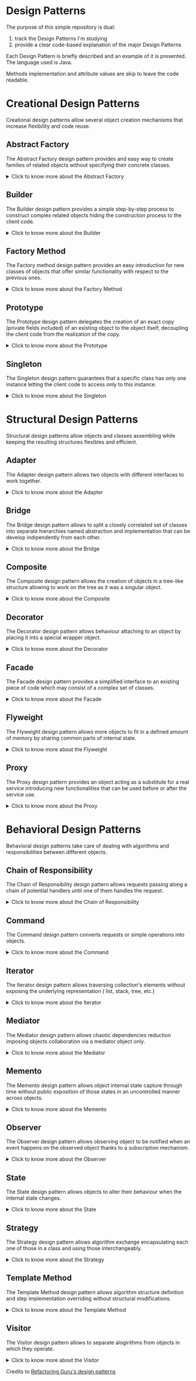 # Design Patterns

The purpose of this simple repository is dual:

1. track the Design Patterns I'm studying
2. provide a clear code-based explanation of the major Design Patterns

Each Design Pattern is briefly described and an example of it is presented. The language used is Java.

Methods implementation and attribute values are skip to leave the code readable.

# Creational Design Patterns

Creational design patterns allow several object creation mechanisms that increase flexibility and code reuse.

## Abstract Factory

The Abstract Factory design pattern provides and easy way to create families of related objects without specifying their
concrete classes.

<details>
  <summary>Click to know more about the Abstract Factory</summary>


Identify the first group of classes that behave in a similar way but differ for what they do represent:

```
class FirstClassFirstVersion{
    void doSomething(){}
}

class FirstClassSecondVersion{
    void doSomething(){}
}
```

Define then an interface with the common behaviours for the mentioned classes:

```
interface DoSomethingInterface{
    void doSomething();
}
```

and then let all the classes implement this interface:

```
class FirstClassFirstVersion implements DoSomethingInterface{
    @Override
    void doSomething(){
        System.out.println("New [First Version] doSomething method!");
    }
}

class FirstClassSecondVersion implements DoSomethingInterface{
    @Override
    void doSomething(){
        System.out.println("New [Second Version] doSomething method!");
    }
}
```

Identify the second group of classes that behave in a similar way but differ for what they do represent:

```
class SecondClassFirstVersion{
    void doSomethingElse(){}
}

class SecondClassSecondVersion{
    void doSomethingElse(){}
}
```

Define then an interface with the common behaviours for the mentioned classes:

```
interface DoSomethingElseInterface{
    void doSomethingElse();
}
```

and then let all the classes implement this interface:

```
class SecondClassFirstVersion implements DoSomethingElseInterface{
    @Override
    void doSomethingElse(){
        System.out.println("New [First Version] doSomethingElse method!");
    }
}

class SecondClassSecondVersion implements DoSomethingElseInterface{
    @Override
    void doSomethingElse(){
        System.out.println("New [Second Version] doSomethingElse method!");
    }
}
```

Now that all the classes that behave in the same way are grouped around common interfaces we can define a new interface
for the coming factory classes.

Namely the `AbstractFactory`:

```
interface FactoryInterface{
    DoSomethingInterface createDoSomething();
    DoSomethingElseInterface createDoSomethingElse();
}
```

We can now create several `Factories` that will take care of creating objects implementing `DoSomethingInterface`
or `DoSomethingElseInterface`:

```
class FirstVersionFactory{
    @Override
    public DoSomethingInterface createDoSomething() {
        return new FirstClassFirstVersion();
    }
    
    @Override
    public DoSomethingElseInterface createDoSomethingElse() {
        return new SecondClassFirstVersion();
    }
}

class SecondVersionFactory{
    @Override
    public DoSomethingInterface createDoSomething() {
        return new FirstClassSecondVersion();
    }
    
    @Override
    public DoSomethingElseInterface createDoSomethingElse() {
        return new SecondClassSecondVersion();
    }
}
```

Since the two factories `FirstVersionFactory` and `SecondVersionFactory` implement the same interaface, they provide an
interchangeable and loose coupled way of creating objects implementing `DoSomethingInterface`
or `DoSomethingElseInterface`.
</details>

## Builder

The Builder design pattern provides a simple step-by-step process to construct complex related objects hiding the
construction process to the client code.

<details>
  <summary>Click to know more about the Builder</summary>


Identify the classes which require numerous step-by-step initialization of fields and nested objects and the relative
long constructor:

```
class FirstClass {
    private int firstField;
    private int secondField;
    private int thirdField;
    ...
}

class SecondClass {
    private int firstField;
    private int secondField;
    private int thirdField;
    ...
}
```

Create a new `Builder` interface that declares all the methods that all the single builder classes will need to provide
their own implementation of:

```
interface Builder {
    void reset();
    void firstField(FirstField firstField);
    void secondField(SecondField secondField);
    void thirdField(ThirdField thirdField);
    ...
}
```

As you may notice the `Builder` interface provides methods useful during both construction of `FirstClass`
and `SecondClass` objects.

Create the new builder classes that implement the building steps for the single chosen (product - `FirstClass`
and `SecondClass`) class:

```
class FirstBuilder implements Builder {
    private FirstClass firstClass;
    
    private FirstField firstField;
    private SecondField secondField;
    private ThirdField thirdField;
    ...
    
    @Override
    void reset() {
        this.firstField = null;
        this.secondField = null;
        this.thirdField = null;
    }
    
    @Override
    void firstField(FirstField firstField) {
        this.firstField = firstField;        
    }
    
    @Override
    void secondField(SecondField secondField) {
        this.secondField = secondField;
    }
    
    @Override
    void thirdField(ThirdField thirdField) {
        this.thirdField = thirdField;
    }
    
    ...
    
    FirstClass build() {
        return new FirstClass(firstField,secondField,thirdField,...);
    }
}

class SecondBuilder implements Builder {
    private SecondClass secondClass;
    
    private FirstField firstField;
    private SecondField secondField;
    private ThirdField thirdField;
    ...
    
    @Override
    void reset() {
        this.firstField = null;
        this.secondField = null;
        this.thirdField = null;
    }
    
    @Override
    void firstField(FirstField firstField) {
        this.firstField = firstField;        
    }
    
    @Override
    void secondField(SecondField secondField) {
        this.secondField = secondField;
    }
    
    @Override
    void thirdField(ThirdField thirdField) {
        this.thirdField = thirdField;
    }
    
    ...
    
    SecondClass build() {
        return new SecondClass(firstField,secondField,thirdField,...);
    }
}
```

Create then a new `Director` class that, given a `Builder`-implementing class, delegates the construction according the
chosen recipe:

```
class Director {    
    public void buildFirstRecipe(Builder builder) {
        builder.firstField(new FirstField());
        builder.secondField(new SecondField());
        builder.thirdField(new ThirdField());
    }
    
    
    public void buildSecondRecipe(Builder builder) {
        builder.secondField(new SecondField());
        builder.firstField(new FirstField());
        builder.thirdField(new ThirdField());
    }
}
```

Now we can finally decouple the client code from the recipe used to create an object of class `FirstClass`
and `SecondClass`:

```
class Demo {
    public static void main(String[] args) {
        Director director = new Director();
        FirstBuilder firstBuilder = new FirstBuilder();
        director.buildFirstRecipe(firstBuilder);
        FirstClass firstClass = firstBuilder.build();
    }
}
```

If you want now to use another recipe you can just change one line of code of what you just read, completely decoupling
the recipe needed to build something from the actual builder:

```
class Demo {
    public static void main(String[] args) {
        Director director = new Director();
        FirstBuilder firstBuilder = new FirstBuilder();
        director.buildSecondRecipe(firstBuilder);
        FirstClass firstClass = firstBuilder.build();
    }
}
```

If you want instead to build another type of object but maintaing the same `firstRecipe` you can change only the used
builder:

```
class Demo {
    public static void main(String[] args) {
        Director director = new Director();
        SecondBuilder secondBuilder = new SecondBuilder();
        director.buildFirstRecipe(secondBuilder);
        SecondClass secondClass = secondBuilder.build();
    }
}
```

In this way the steps are completely decoupled from the managing of them during the construction phase, therefore a
change in the steps' body or recipe's body is hidden with respect to the client code.

</details>

## Factory Method

The Factory method design pattern provides an easy introduction for new classes of objects that offer similar
functionality with respect to the previous ones.

<details>
  <summary>Click to know more about the Factory Method</summary>

Imagine you use a specific class with specific methods all over your codebase:

```
class FirstProductClass {
    void doSomething(){};
}

class SecondProductClass {
    void doSomething(){};
}
```

Substitution of the `FirstProductClass` with the `SecondProductClass` could require extensive code refactor.

To avoid this problem one could define a `Product` interface that classes like the latter have to implement:

```
interface Product 
    void doSomething();  
}

class FirstProductClass implements Product {
    @Override
    void doSomething() {
        System.out.println("New [First Product Class] doSomething method!");
    };
}
  
class SecondProductClass implements Product {
    @Override
    void doSomething() {
        System.out.println("New [Second Product Class] doSomething method!");
    };
}
```

Now create an abstract `Factory` class that will be extended by the specific `ConcreteFactory` required for each
product:

```
abstract class Factory {
    void someOtherMethodWithCommonImplementation(){
        //do something
    }
    abstract Product createProduct();
}
```

Create then the concrete factories extending the `Factory` class.

Because of the `abstract` method seen, the `ConcreteFactory` classes will need to specify their own implementation of
the method `abstract Product createProduct();`:

```
class FirstConcreteFactory extends Factory {
    @Override
    Product createProduct() {
        return new FirstProductClass();
    }
}
  
class SecondConcreteFactory extends Factory {
    @Override
    Product createProduct() {
        return new SecondProductClass();
    }
}
```

Client code should then use only the interface `Product` to refer any of the products and the class `Factory` to refer
to any factor.

In this way the change between factories and therefore products created is seamless and the codebase is always ready for
the introduction of a new `Factory` or `Product`:

```
class Demo {
    private Factory factory;
    private Product product;
    public static void main(String[] args) {
        this.factory = new FirstConcreteFactory();
        this.product = this.factory.createProduct();
    }
}
```

If I want to use `SecondConcreteFactory` and therefore create a new object of class `SecondProductClass` I will need to
change just one line of the latter code:

```
class Demo {
    private Factory factory;
    private Product product;
    public static void main(String[] args) {
        this.factory = new SecondConcreteFactory();
        this.product = this.factory.createProduct();
    }
}
```

</details>

## Prototype

The Prototype design pattern delegates the creation of an exact copy (private fields included) of an existing object to
the object itself, decoupling the client code from the realization of the copy.

<details>
  <summary>Click to know more about the Prototype</summary>

An object supporting the creation of its exact copy (namely `cloning`) is called `prototype`.

Let's define an abstract class that represents the common interface we want to give all the cloneable objects:

```
abstract class Cloneable {
    public int firstField;
    ...
    public Cloneable () {}
    public Cloneable (Cloneable target) {
        if (target != null) {
            this.firstField = target.firstField;
            ...
        }
    }
    public abstract Cloneable clone();   
}
```

Let's define then some cloneable object classes:

```
class FirstCloneableClass extends Cloneable {
    public FirstCloneableClass (FirstCloneableClass target) {
        if (target != null) {
            ...
        }
    }
    @Override
    public FirstCloneableClass clone() {
        return new FirstCloneableClass(this);
    }
}

class SecondCloneableClass extends Cloneable {
    public SecondCloneableClass (SecondCloneableClass target) {
        if (target != null) {
            ...
        }
    }
    @Override
    public SecondCloneableClass clone() {
        return new SecondCloneableClass(this);
    }
}
```

In this way we can use the `Cloneable` abstract class to declare variables. Each one will be able to properly clone
itself:

```
class Demo {
    public static void main(String[] args) {
        Cloneable firstCloneable = new FirstCloneableClass();
        // set here values of firstCloneable fields
        Cloneable secondCloneable = new SecondCloneableClass();
        // set here values of secondCloneable fields
        Cloneable anotherCloneable = firstCloneable.clone(); 
        // anotherCloneable is now a clone of class FirstCloneableClass
        anotherCloneable = secondCloneable.clone(); 
        // anotherCloneable is now a clone of class SecondCloneableClass 
    }
}
```

</details>

## Singleton

The Singleton design pattern guarantees that a specific class has only one instance letting the client code to access
only to this instance.


<details>
  <summary>Click to know more about the Singleton</summary>

The Singleton design pattern is defined by two main characteristics.

1. have on the class that should have only one instance a private constructor
2. the class should implement some static method that evaluates if to call the private constructor

```
class Singleton {
    private static Singleton instance;
    private int value;
    private Singleton(int value) {
        this.value = value;
    }
    public static Singleton getInstance(int value) {
        if(instance==null) {
            instance = new Singleton(value);
        }
        return instance;
    }
}
```

</details>

# Structural Design Patterns

Structural design patterns allow objects and classes assembling while keeping the resulting structures flexibles and
efficient.

## Adapter

The Adapter design pattern allows two objects with different interfaces to work together.

<details>
  <summary>Click to know more about the Adapter</summary>

The Adapter converts the interface of an object in a way another object can work with that.

Let's suppose we have a class that represents an unmodifiable system which requires to execute some `doSomething` method
of the passed object to expose some functionality:

```
class Closed { // some class closed to modification
    void exposeFunctionality(ExpectedClass expected) {
        expected.doSomething();
    }
}
```

The `Expected` will therefore be:

```
class Expected {
    public void doSomething() {
    }
}
```

Let's imagine now we have another class named `Difficult` we want to let the `Closed` class use that:

1. doesn't expose a `doSomething` method
2. is closed to modification

```
class Difficult {
    public void firstMethod() {
    }
    public void secondMethod() {
    }
    public void thirdMethod() {
    }
    ...
}
```

The `Adapter` will therefore be:

```
class Adapter extends Expected {
    private Difficult difficult;
    public Adapter(Difficult difficult) {
        this.difficult = difficult;
    }
    @Override
    public void doSomething() {
        // let's suppose that the doSomething method can be logically equivalent
        // to a combination of some methods of the Difficult class
        difficult.firstMethod();
        difficult.secondMethod();
        difficult.thirdMethod();
        ...
    }
}
```

The client code can therefore be using the `Difficult` class with the `Closed` class:

```
class Demo {
    public static void main(String[] args) {
        Closed closed = new Closed();
        Expected expected = new Expected();
        Difficult difficult = new Difficult();
        Adapter adapter = new Adapter(difficult);
        closed.exposeFunctionality(expected); // as it is meant to be
        closed.exposeFunctionality(adapter); // using the adapter indirectly using difficult
    }
}
```

</details>

## Bridge

The Bridge design pattern allows to split a closely correlated set of classes into separate hierarchies named
abstraction and implementation that can be develop indipendently from each other.

<details>
  <summary>Click to know more about the Bridge</summary>

Imagine you have a set of classes that should perform some actions based on given inputs:

```
class DoesSomethingByString {
    public void doSomething(String input) {
        reallyDoIt(input);
    }
    
    private void reallyDoIt(String input){}
}
```

Imagine now you want another class that should do the exact same thing based on some other input type:

```
class DoesSomethingByInteger {
    public void doSomething(Integer input) {
        reallyDoIt(input.toString());
    }
    
    private void reallyDoIt(String input){}
}
```

As you can see, each time we want to add use use the same feature `reallyDoIt(String input)` we need to create a new
class.

This happens because we do not separate the `abstraction` (the interface with the external world of the chosen class, in
our cases the methods: `doSomething(String input)` and `doSomething(Integer input)doSomething(Integer input)`) from
the `implementation` (the actually exposed chosen class functionality, the method  `reallyDoIt(String input)`).

To separate abstraction from implementation one has to declare two separate interfaces:

```
interface Implementation {
    void firstFeature();
    void secondFeature(); 
    ...
}

interface Abstraction {
    void firstInputMethod();
    void secondInputMethod(); 
    ...
}
```

In this way we can have several classes that implement the business logic of the `Implementation`:

```
class FirstImplementation implements Implementation {
    @Override
    void firstFeature() {
        System.out.println("firstFeature implementation of FirstImplementation class")
    }
    
    @Override
    void secondFeature() {
        System.out.println("secondFeature implementation of FirstImplementation class")
    }; 
}

class SecondImplementation implements Implementation {
    @Override
    void firstFeature() {
        System.out.println("firstFeature implementation of SecondImplementation class")
    }
    
    @Override
    void secondFeature() {
        System.out.println("secondFeature implementation of SecondImplementation class")
    }; 
}
```

In the same way we can have several classes that implement the interface logic of the `Abstraction`:

```
class FirstAbstraction implements Abstraction {
    private Implementation implementation;
    
    FirstAbstraction(Implementation implementation) {
        this.implementation = implementation;
    }
    
    @Override
    void firstInputMethod() {
        System.out.println("firstInputMethod implementation of FirstAbstraction class")
    }
    
    @Override
    void secondInputMethod() {
        System.out.println("secondInputMethod implementation of FirstAbstraction class")
    }; 
}

class SecondAbstraction implements Abstraction {
    private Implementation implementation;
    
    SecondAbstraction(Implementation implementation) {
        this.implementation = implementation;
    }
    
    @Override
    void firstInputMethod() {
        System.out.println("firstInputMethod implementation of SecondAbstraction class")
    }
    
    @Override
    void secondInputMethod() {
        System.out.println("secondInputMethod implementation of SecondAbstraction class")
    }; 
}
```

As one may notice the abstraction layer needs the specific implementation to be provided, allowing to decouple the two
layers one from the other. The consequence is that each abstraction class is instanciable with every implementation
class and introduction of new abstraction-implementation couples remains clean and implies little pre-existing code
modifications:

```
class Demo {
    public static void main(String[] args) {
        FirstImplementation firstImplementation = new FirstImplementation();
        SecondImplementation secondImplementation = new SecondImplementation();
        FirstAbstraction firstAbstraction = new FirstAbstraction(firstImplementation); //remains easy to instatiate corresponding abstraction-implementation couples
        SecondAbstraction secondAbstraction = new SecondAbstraction(secondImplementation);
        FirstAbstraction firstAbstraction = new FirstAbstraction(secondImplementation); //it's easy to instatiate new abstraction-implementation couples
        SecondAbstraction secondAbstraction = new SecondAbstraction(firstImplementation);
    }
}
```

Without the use of the Bridge design pattern we should have a class for each new couple of abstraction-implementation,
therefore the instation of `new FirstAbstraction(secondImplementation)` and `new SecondAbstraction(firstImplementation)`
would require the definition of two new classes.

</details>

## Composite

The Composite design pattern allows the creation of objects in a tree-like structure allowing to work on the tree as it
was a singular object.

<details>
  <summary>Click to know more about the Composite</summary>

Imagine that the business logic requires a tree structure of classes where we can have simple nodes and composite nodes.

Simple nodes can't have subelements while composite nodes can, and those can be simple or composite nodes.

Let's define an interface for the generic node classes:

```
interface Node {
    void firstMethod();
    void secondMethod();
}
```

Let's define some simple node classes:

```
class FirstNode implements Node {
    @Override
    void firstMethod() {
        System.out.println("firstMethod implementation of FirstLeaf class")
    }
    
    @Override
    void secondMethod() {
        System.out.println("secondMethod implementation of FirstLeaf class")
    };
}

class SecondNode implements Node {
    @Override
    void firstMethod() {
        System.out.println("firstMethod implementation of SecondLeaf class")
    }
    
    @Override
    void secondMethod() {
        System.out.println("secondMethod implementation of SecondLeaf class")
    }; 
}
```

We declare now a new class for the composite node:

```
class Composite implements Node {
    protected List<Node> children = new ArrayList<>();
    
    void add(Node node) {
        children.add(node);
    }

    void add(Node... nodes) {
        children.addAll(Arrays.asList(nodes));
    }

    void remove(Node node) {
        children.remove(node);
    }

    void remove(Node... nodes) {
        children.removeAll(Arrays.asList(components));
    }

    void clear() {
        children.clear();
    }
    
    @Override
    void firstMethod() {
        for(Node node: children) {
            node.firstMethod();
        }
    }    
    
    @Override
    void secondMethod() {
        for(Node node: children) {
            node.secondMethod();
        }
    }
}
```

As one may notice the Composite class allows insertion and remotion of child subelements.

Also, as `Composite` class implements `Node` class, we can add other composite nodes to the list of children of another
composite node, creating in this way a hierarchy tree.

Third and most important feature: with the override of both `firstMethod` and `secondMethod` from the `Composite` class
we can easily propagate the execution of both methods from the root node (which must be a composite node) to all the
composite and simple nodes down the tree. In this way we can deal with the whole hierarchy of objects as one single
object iself.

</details>

## Decorator

The Decorator design pattern allows behaviour attaching to an object by placing it into a special wrapper object.

<details>
  <summary>Click to know more about the Decorator</summary>

Let's define an interface that declares the methods we want all the useful classes to implement:

```
interface DoSomething {
    void firstMethod();
    void secondMethod();
}
```

Therefore a simple class implementing such an interface should be:

```
class BaseClass implements DoSomething {
    @Override
    void firstMethod() {
        System.out.println("firstMethod implementation of BaseClass class");
    }
    
    @Override
    void secondMethod() {
        System.out.println("secondMethod implementation of BaseClass class");    
    }
}
```

Instead a BaseDecorator class will possess a field of type DoSomething and will implement DoSomething so it can have the
same interface of DoSomething objects to the external world while using an object with the same interface to accomplish
the assigned tasks:

```
class BaseDecorator implements DoSomething {
    private DoSomething doSomething;
  
    public BaseDecorator(DoSomething doSomething) {
        this.doSomething = doSomething;
    }
    
    @Override
    void firstMethod() {
        doSomething.firstMethod();
    }
    
    @Override
    void secondMethod() {
        doSomething.secondMethod();    
    }
}
```

We can now create some other decorator that will perform as well as BaseDecorator but exteding the behaviours of the
overriden firstMethod and secondMethod:

```
class OtherDecorator implements DoSomething {
    private DoSomething doSomething;
  
    public OtherDecorator(DoSomething doSomething) {
        this.doSomething = doSomething;
    }
    
    @Override
    void firstMethod() {
        extendFirstMethod();
        doSomething.firstMethod();
    }
    
    @Override
    void secondMethod() {
        extendSecondMethod();
        doSomething.secondMethod();    
    }
  
    void extendFirstMethod() {
        System.out.println("Exteding firstMethod behaviour");
    }
  
    void extendSecondMethod() {
        System.out.println("Exteding secondMethod behaviour");
    }
}
```

As one may notice the client code can easily use the BaseClass, the BaseDecorator or the OtherDecorator as all
implementing the DoSomething interface:

```
class Demo {
    public static void main(String[] args) {
        DoSomething base = new BaseClass();
        base.firstMethod(); // only executing BaseClass' firstMethod implementation
        BaseDecorator baseDecorator = new BaseDecorator(base);
        baseDecorator.firstMethod(); // only executing BaseClass' firstMethod implementation
        OtherDecorator otherDecorator = new OtherDecorator(baseDecorator);
        otherDecorator.firstMethod(); // executing extendFirstMethod and then BaseClass' firstMethod implementation
    }
}
```

Extension of BaseDecorator or OtherDecorator behaviour is therefore decoupled from the existing funcionalities: the
introduction of a new decorator needs to take care only about the introduction of new functionalities. The use of the
decorator pattern allows than to attach the defined functionality to the chosen DoSomething implemeting class: this
reduces the number of defined classes in cases where we may need different combinations of several functionalities.

</details>

## Facade

The Facade design pattern provides a simplified interface to an existing piece of code which may consist of a complex
set of classes.

<details>
  <summary>Click to know more about the Facade</summary>

The design pattern is very straighfoward. Image you have a set of classes that expose functionalities that might be used
together to achieve a certain goal:

```
class FirstClass {
  ...
}
  
class SecondClass {
  ...
}
  
class ThirdClass {
  ...
}
```

Instead of letting the client code compose the functionalities exposed by those classes to achieve the desired goal,
expose to client code a single entrypoint that will take care to execute all the necessary steps to achieve the defined
goal:

```
class FacadeClass {
  public void achieveGoal() {
      // do here all the required steps using FirstClass, SecondClass, ThirdClass
  }
  ...
}
```

This design pattern simply forces the producer of a certain piece of code to expose in a simple and managed way all the
functionalities that may be interesting for the client, discouraging the delivery of code as a set of separate
components which have to be used and managed on the client side.

</details>

## Flyweight

The Flyweight design pattern allows more objects to fit in a defined amount of memory by sharing common parts of
internal state.

<details>
  <summary>Click to know more about the Flyweight</summary>

Objects usually have internal state divided in intrisic and extrinsic state. The intrinsic state is a constant set of
data that can't be changed but only read. The rest of object state, that can be read and altered from outside, is called
the extrinsic state.

The Flyweight design pattern optimizes memory usage by collecting the intrinsic state of several objects into a
collection of few objects called flyweights that are then referenced by the several objects holding the extrinsic state.

Imagine we have a class with some fields representing the intrinsic state of some other class objects:

```
class Intrinsic {
    private String firstField;
    private String secondField;
    ...
}
```

Imagine we have a class with some fields representing the extrinsic state:

```
class Extrinsic {
    private String fieldOne;
    private String fieldTwo;
    ...
    private Intrinsic intrinsic;
    ...
}
```

As one may notice the Extrinsic class contains an attribute to the intrinsic one. In this way each Extrinsic object will
reference one of the few Intrinsic ones, and eahc time a new intrinsic one is needed it will be created and stored
without duplicates:

```
class IntrinsicFactory {
    static Map<String,Intrinsic> intrinsicTypes = new HashMap<>();
    static Intrinsic getIntrinsic(String firstField, String secondField,String fieldOne, String fieldTwo) {
        Intrinsic intrinsic = intrinsicTypes.get(firstField);
        if(intrinsic==null) {
            intrinsic = new Intrinsic(firstField, secondField);
            intrinsicTypes.put(firstField, intrinsic);
        }
        return intrinsic;
    }
}
```

Using the IntrinsicFactory the client code can always memorize and control the intrinsic states, with the condition of
being one for each possible value of `firstField`. Therefore, since Intrinsic objects are referenced in Extrinsic ones,
the memory used will be shared across the latter.

</details>

## Proxy

The Proxy design pattern provides an object acting as a substitute for a real service introducing new functionalities
that can be used before or after the service use.

<details>
  <summary>Click to know more about the Proxy</summary>

A Proxy class can solve the tedious problem of code repetition. Imagine you have some service needing complex
initilization before its usage:

```
class Service {
  
    void initFirstStep() {
        // do first step of the initialization
    }
  
    void initSecondStep() {
        // do second step of the initialization
    }
  
    void initThirdStep() {
        // do third step of the initialization
    }
    ...
  
    void doSomethingFirst () {
        // do something first
    }
  
    void doSomethingSecond () {
        // do something second
    }
}
```

Imagine you need to explicitly call all the init step methods before using the two methods `doSomethingFirst`
and `doSomethingSecond` which are the real service functionalities implementation. In such a case the risk is to
duplicate and scatter the initialization code all over the code base, each time client code needs to use
either `doSomethingFirst` or `doSomethingSecond`.

An easy solution to this problem is to create an interface that is specifically thought for the service's
functionalities:

```
interface DoSomething {  
    void doSomethingFirst ();  
    void doSomethingSecond ();
}
```

If our `Service` implements DoSomething we can override the two functionality methods:

```
class Service implements DoSomething {  
    
    void initFirstStep() {
        // do first step of the initialization
    }
    ...
  
    @Override
    void doSomethingFirst () {
          // do something first
    }
  
    @Override
    void doSomethingSecond () {
        // do something second
    }
}
```

Therefore our proxy class shoud be implementing the same `DoSomething` interface but dealing with the nasty service
initiliazion each time it is required:

```
class ServiceProxy implements DoSomething {
    private Service service;
  
    public ServiceProxy(Service service){
        this.service = service;
    }
  
    @Override
    void doSomethingFirst () {
        service.initFirstStep();
        service.initSecondStep();
        service.initFirstStep();
        service.doSomethingFirst();
    }
  
    @Override
    void doSomethingSecond () {
        service.initFirstStep();
        service.initSecondStep();
        service.initFirstStep();
        service.doSomethingSecond();
    }
}
```

In this way the client code can easily use the ServiceProxy as it was the Service itself:

```
class Demo {
    public static void main(String[] args) {
        DoSomething service = new Service();
        DoSomething serviceProxy = new ServiceProxy(service);
        serviceProxy.doSomethingFirst(); // in this way we execute doSomethingFirst from service not taking care to explicitly init the service itself
    }
}
```

</details>

# Behavioral Design Patterns

Behavioral design patterns take care of dealing with algorithms and responsibilities between different objects.

## Chain of Responsibility

The Chain of Responsibility design pattern allows requests passing along a chain of potential handlers until one of them
handles the request.

<details>
  <summary>Click to know more about the Chain of Responsibility</summary>

The chain of handlers decouples the request sender class from the concrete receivers classes. Moreover, the chain can be
dynamically composed at runtime.

To define an handler we need two main methods: a `link` method to link the handler to its next one and a `check` method
to handle the request:

```
abstract class Handler {
    private Handler nextHandler;
    
    public static Handler link(Handler firstHandler, Handler... chain) {
        Handler head = firstHandler;
        for (Handler nextHandler : chain) {
            head.nextHandler = nextHandler;
            head = nextHandler;
        }
        return firstHandler;
    }
  
    public abstract boolean check(String someInput);
  
    protected boolean checkNext(String someInput) {
        if (nextHandler == null) {
            return true;
        }
        return next.check(someInput);
    }
}
```

As one may notice the `link` method allows dynamic handler linking and head moving. The `check` method implementation is
instead delegated to the specific child handler class. The `checkNext` method instead propagates the check along the
chain.

A specific handler class may be:

```
abstract class SpecificHandler extends Handler {  
    public abstract boolean check(String someInput) {
        if(someInput.length()>255){
          return false;
        }
        return checkNext(someInput);
    }
}
```

The `checkNext` method to propagate the request handling can be inserted at the beginning or at the end of the `check`
method. This allows an handler along the chain to change the order of checks.

```
class Demo {
    public static void main(String[] args) {
        Handler handler = Handler.link(new SpecificHandler(), new SpecificHandler()); // setting up the chain
        handler.check("test"); // triggering check responsibility chain
    }
}
```

</details>

## Command

The Command design pattern converts requests or simple operations into objects.

<details>
  <summary>Click to know more about the Command</summary>

The Command design pattern allows the creation of a `Command` class with a delegating `execute` method:

```
abstract class Command {
    public Operator operator; // an object that can execute operations
  
    Command(Operator operator){
        this.operator = operator;
    }
  
    void doFirstOperation() {
        operator.firstOperation();
    }
  
    void doSecondOperation() {
        operator.secondOperation();
    }
  
    public abstract boolean execute(); // method to execute the command  
}
```

Therefore a set of simple `SpecificCommand` classes will be :

```
class FirstSpecificCommand extends Command {  
    FirstSpecificCommand(Operator operator){
        super(operator);
    }
  
    @Override
    public boolean execute() {
        operator.prepareToFirstAndSecondStep();
        return false;
    } 
}
  
  
class SecondSpecificCommand extends Command {  
    SecondSpecificCommand(Operator operator){
        super(operator);
    }
  
    @Override
    public boolean execute() {
        operator.prepareToSecondAndFirstStep();
        return false;
    } 
}
```

Defining several classes like SpecificCommand allows us to customize the `execute()` behaviour.

Introducing now a `CommandHistory` class to manage the stack of commands allows us to easily navigate those:

```
class CommandHistory {
    private Stack<Command> history = new Stack<>();
  
    public void push(Command command) {
        history.push(command);
    }
  
    public Command pop() {
        return history.pop();
    }
  
    public boolean isEmpty() { return history.isEmpty();}
}
```

In this way we can use all the commands like in the following demo:

```
class Demo {
    public static void main(String[] args) {
        Operator operator = new Operator();
        CommandHistory history = new CommandHistory();
        boolean someCondition = true; // init some boolean variable to add commands to history
        if(someCondition) {
            history.push(new FirstSpecificCommand(operator));
        }
        if(someCondition) {
            history.push(new SecondSpecificCommand(operator));
        }
    }
}
```

In this way we're adding several commands to the `CommandHistory` without the need for instantaneous execution. Those
can be then executed scrolling the `CommandHistory` itself.

</details>

## Iterator

The Iterator design pattern allows traversing collection's elements without exposing the underlying representation (
list, stack, tree, etc.)

<details>
  <summary>Click to know more about the Iterator</summary>

Collections are datatypes that contain group of objects. Since collections can also be graphs or trees, traversal
behaviours can be changing. The Iterator design pattern allows isolation and extraction of the traversal behaviour into
a separate object called `Iterator`.

Let's create a first `Iterator` interface which defines the main iterator methods to be implemented:

```
interface Iterator {
    boolean hasNext();
    
    FirstObject getNext();
    
    void reset();
}
```

A couple of different `ConcreteIterator` would be:

```
class FirstConcreteIterator implements Iterator {
    private int currentPosition = 0;
    private List<FirstObject> firstObjectList = new ArrayList<>();
    
    public FirstConcreteIterator(List<FirstObject> firstObjectList){
        this.firstObjectList = firstObjectList;
    }

    @Override
    public boolean hasNext() {
        return currentPosition < firstObjectList.size();
    }
    
    @Override
    public FirstObject getNext() {
        if (!hasNext()) {
            return null;
        }
        FirstObject nextFirstObject = firstObjectList.get(currentPosition);
        currentPosition++;
        return nextFirstObject;
    }
    
    @Override
    public void reset() {
        currentPosition = 0;
    }
}
```

Let's imagine now some client code would need to access to the elements of `firstObjectList` without knowing such access
algorithm implementation details:

```
class Demo {
    public static void main(String[] args) {
        List<FirstObject> firstObjectList = Arrays.asList(new FirstObject(), new FirstObject(), ...);
        FirstConcreteIterator firstConcreteIterator = new FirstConcreteIterator(firstObjectList);
        while(firstConcreteIterator.hasNext()){
            FirstObject firstObject = firstConcreteIterator.getNext();
            firstObject.doSomething();        
        }
    }
}
```

</details>

## Mediator

The Mediator design pattern allows chaotic dependencies reduction imposing objects collaboration via a mediator object
only.

<details>
  <summary>Click to know more about the Mediator</summary>

Imagine you have a series of classes that need to cooperate with each other. The nature of such cooperation can depend
on several factors. Instead of implementing the logic of collaboration and communication between classes in the classes
themselves the classes will naturally become less usable.

The creation of a mediator ceases all the direct collaborations between objects, offering to the components mutual
independence and reusability. Mediator centralizes information exchange between software components.

Let's call the classes that need to cooperate as `Components`:

```
interface Component {
    void setMediator(Mediator mediator);
    String getName();
    void perfomComponentOperation();
}
```

Therefore, the `Concrete Components` will implement the `Component` interface:

```
class FirstConcreteComponent implements Component {
    private Mediator mediator;
    
    @Override
    void setMediator(Mediator mediator){
        this.mediator = mediator;
    }
    
    @Override
    String getName(){
        return "firstConcreteComponent";
    }
    
    @Override
    void perfomComponentOperation(){
        // Here ConcreteComponent operation
    }
}

class SecondConcreteComponent implements Component {
    private Mediator mediator;
    
    @Override
    void setMediator(Mediator mediator){
        this.mediator = mediator;
    }
    
    @Override
    String getName(){
        return "secondConcreteComponent";
    }
    
    @Override
    void perfomComponentOperation(){
        // Here ConcreteComponent operation
    }
}
```

The `Mediator` will be defined by the following interface:

```
interface Mediator {
    void doSomething();
    void doSomethingElse();
    void registerComponent(Component component);
}
```

The `Concrete Mediator` will implement the `Mediator` interface:

```
class ConcreteMediator implements Mediator {
    private FirstConcreteComponent firstConcreteComponent;
    private SecondConcreteComponent secondConcreteComponent;
    
    @Override
    void registerComponent(Component component){
        component.setMediator(this);
        switch (component.getName()) {
            case "firstConcreteComponent":
                firstConcreteComponent = (FirstConcreteComponent)component;
                break;
            case "secondConcreteComponent":
                secondConcreteComponent = (SecondConcreteComponent)component;
                break;
    }
    
    @Override
    String doSomething(){
        firstConcreteComponent.perfomComponentOperation();
        secondConcreteComponent.perfomComponentOperation();
    }
    
    @Override
    String doSomethingElse(){
        secondConcreteComponent.perfomComponentOperation();
        firstConcreteComponent.perfomComponentOperation();
    }
}
```

Let's imagine now some client code using components and mediator to `doSomething` or `doSomethingElse`. In this way the
whole business logic regulating `Components` mutual rapport to perform such actions will remain centralized in
the `Mediator`:

```
class Demo {
    public static void main(String[] args) {
        Mediator mediator = new ConcreteMediator();
        mediator.registerComponent(new FirstConcreteComponent());
        mediator.registerComponent(new SecondConcreteComponent());
        mediator.doSomething();
        mediator.doSomethingElse();
    }
}
```

</details>

## Memento

The Memento design pattern allows object internal state capture through time without public exposition of those states
in an uncontrolled manner across objects.

<details>
  <summary>Click to know more about the Memento</summary>
Imagine you have a series of classes of which you want to be able to capture object's internal state in all points in time.
To do so you may need to create a new class responsible for such a task, which can easily end up in imposing public state on all the tracked classes plus public state on the tracker itself (to allow snapshot creation and reading).

Solution is to delegate snapshot state creation to state owners, called originator objects. In this way copy of the
state is performed from inside the object without granting any access to hidden state from outside.

The state snapshot of the originator is stored in an object called `Memento`, which content is accessible only to the
originator.

The entity able to store snapshots of state in the `Memento` is called `Caretaker`, and its interaction with `Memento`
is defined through a limited interface.

Let's imagine we have some `Editor` class which needs to provide a snapshot history feature. A snapshot history consists
in a list of `Command` - `Memento` pairs, each command generates a new Memento:

```
class Pair {
        Command command;
        Memento memento;
        Pair(Command c, Memento m) {
            command = c;
            memento = m;
        }
    }
```

We therefore need a class which contains and manages a list of `Pair`:

```
class History {
    private List<Pair> history = new ArrayList<Pair>();
    private Integer virtualsize = 0; // to track where we are in the history pair list
    
    public void push(Command c, Memento m) {
        if (virtualSize != history.size() && virtualSize > 0) { // if history is longer than it should be
            history = history.subList(0, virtualSize - 1); // delete last pair
        }
        history.add(new Pair(c, m)); // add a new pair
    }
    
    public boolean undo() {
        Pair pair = getUndo();
        if (pair == null) { // not trying to undo a pair at the beginnig of list
            return false;
        }
        pair.getMemento().restore();
        return true;
    }
    
    private Pair getUndo() {
        if (virtualSize == 0) { // there is no undo to be done, no pair left
            return null;
        }
        virtualSize = Math.max(0, virtualSize - 1); // position of last pair of list
        return history.get(virtualSize); // return last pair
    }
    
    public boolean redo() {
        Pair pair = getRedo();
        if (pair == null) { // not trying to redo a pair at the end of list
            return false;
        }
        pair.getMemento().restore();
        pair.getCommand().execute();
        return true;
    }
    
    private Pair getRedo() {
        if (virtualSize == history.size()) { // there is nothing to be redone, we're at end of list
            return null;
        }
        virtualSize = Math.min(history.size(), virtualSize + 1);  // position of next pair of list
        return history.get(virtualSize - 1); // return next pair
    }        
```

The `History` class takes care of:

- creating new `Command` - `Memento` pairs with the `push` method
- undoing the last `Command` - `Memento` pair with the `undo` method, retrieving the last previous state
- redoing the next `Command` - `Memento` pair with the `redo` method, retrieving the upcoming next state

We then need the `Memento` class, which will contain the `Editor` object and its last-state backup:

```
class Memento {
    private String backup;
    private Editor editor;

    public Memento(Editor editor) {
        this.editor = editor;
        this.backup = editor.backup(); // when the memento is originate the snapshot of the editor is created
    }

    public void restore() {
        editor.restore(backup);
    }
}
```

Therefore the `Editor` class will contain its own `History` object and present the two `backup` and `restore`
functionalities:

```
class Editor {
    // other fields 
    private History history; 
    
    public Editor() {
        history = new History();
        // init other fields
    }
    
    String backup() {
        // do the backup and return it in a Base64 encoded for that can only be used by the restore method
    }
    
    void restore(String backup){
        // transfer to all the other fields the value stored in the Base64 encoded backup decoding it
    }
}
```

The `Editor` will be controller by  `Command` classes which will need to implement the following interface:

```
interface Command{
    String getName();
    void execute();
}
```

An example of a `Command` class could be the following:

```
class ConcreteCommand implements Command {
    private Editor editor;
    private String otherField;
    
    public ConcreteCommand(Editor editor, String otherField){
        this.editor = editor;
        this.otherField = otherField;
    }
    
    @Override
    public String getName() {
        return otherField; // if otherField was an object return a field of it or some metadata
    }

    @Override
    public void execute() {
        // use otherField to do something, if otherField was an object methods could be used
    }
}
```

In this way we can delegate the creation of `Mementos` completely:

```
class Demo {
    public static void main(String[] args) {
        Editor editor = new Editor(); 
        History history = new History(); // generate empty history
        
        // give the first command to the editor
        createMementoAndExecuteCommand("first-value");
        // give the second command to the editor
        createMementoAndExecuteCommand("second-value");
        
        // now the history willl be:
        // 1. "first-value" command memento
        // 2. "second-value" command memento
        
        // undo the last pair
        boolean secondUndone = history.undo();
        if(secondUndone){// if undone correctly
            // give the third command to the editor
            createMementoAndExecuteCommand("third-value");
        }
    }
    
    private void createMementoAndExecuteCommand(String otherFieldValue){
        Memento memento = new Memento(editor);
        Command concreteCommand = new ConcreteCommand(editor, otherFieldValue);
        history.push(concreteCommand, memento)
    }
}
```

As one amy see from the client code example the submission of a command to the controlled `Editor` object can be easily
linked to `Memento` creation and state storage. Using then the `History` object becomes easy navigating the space of
state snapshots, undoing and redoing previous commands resetting the state. The core of such solution stays in the
internal `Memento.restore` and `Command.execute` calls done in the `History.undo` and `History.redo` methods: each time
we navigate the space of snapshots the history takes care (caretaker instead) to reset state and execute commands.

</details>

## Observer

The Observer design pattern allows observing object to be notified when an event happens on the observed object thanks
to a subscription mechanism.

<details>
  <summary>Click to know more about the Observer</summary>

Imagine we have an object that has an interesting state for a bunch of other objects. Such object can be
called `subject` or `publisher`. The objects that want news about the latter state are instead called `subscribers`. One
could use different strategies to allow `subscribers` know `publisher` state: the `subscribers` could go after
the `publisher` state regularly (wasting tons of energies and never getting the news in real time), or the `publisher`
could notify everybody about every change in its state. Far from being optimal, such solutions solve the problem wasting
a lot of energies. The solution the pattern proposes is to allow `subscribers` subscriptions to events' streams managed
by the `publisher`. In this way whenever a certain event happens on the `publisher` it can go over the
right `subscribers` and notify them with their notification method.

Let's imagine we have a basic `publisher` with some interesting internal state:

```
class Publisher {
    Map<String, List<EventListener>> listeners = new HashMap<>(); // map each list of subscribers 
    
    public Publisher(String... operations) { // when constructing add a stream with an empty array of subscribers
        for (String operation : operations) {
            this.listeners.put(operation, new ArrayList<>());
        }
    }
    
    public void subscribe(String eventType, EventListener listener) { // subscribe adding to the right list
        List<EventListener> users = listeners.get(eventType);
        users.add(listener);
    }

    public void unsubscribe(String eventType, EventListener listener) { // unsubscribe removing from the right list
        List<EventListener> users = listeners.get(eventType);
        users.remove(listener);
    }
    
    public void notify(String eventType) {
        List<EventListener> users = listeners.get(eventType);
        for (EventListener listener : users) { // notify all the subscribed event listeners
            listener.update(eventType);
        }
    }
}
```

We can now define the interface for the `EventListener` which will provider the `update` method:

```
public interface EventListener {
    void update(String eventType);
}
```

Therefore the `subscribers` will implement it:

```
public class Subscriber implements EventListener {
    private String field;

    public Subscriber(String field) {
        this.field = field;
    }

    @Override
    public void update(String eventType) {
        // do something when notified   
    }
}
```

The client code will therefore be:

```
public class Demo {
    public static void main(String[] args) {
        Publisher publisher = new Publisher();
        publisher.subscribe("first-stream", new Subscriber("first-value"));
        publisher.subscribe("first-stream", new Subscriber("second-value")); // subscribed first two to the first event stream
        publisher.subscribe("second-stream", new Subscriber("third-value"));
        publisher.subscribe("second-stream", new Subscriber("fourth-value")); // subscribed last two to the second event stream
        
        publisher.notify("first-stream"); // sends notification to "first-value" and "second-value" subscribers 
        publisher.notify("second-stream"); // sends notification to "third-value" and "fourth-value" subscribers 
    
        publisher.unsubscribe("first-stream", new Subscriber("first-value")); // removed first subscriber from first stream subscription
        publisher.notify("first-stream"); // sends notification only to "second-value" subscribers 
    }
}
```

As one may see each time the `publisher` notifies on a certain event stream all the associated `subscribers` will get
the notification and act accordingly.

</details>

## State

The State design pattern allows objects to alter their behaviour when the internal state changes.

<details>
  <summary>Click to know more about the State</summary>

Imagine you want a specific set of objects to behave differently according to the values of their internal state. In
such a case each method of those objects should contain some sort of state check, which will easily get longer and
scattered the more states we consider and the more methods we add. This design patterns allows delegation of behaviour
change of the changing-behaviour class, namely `Context`, to some `State` classes, which will contain all the necessary
state and be managed in state change.

Let's define the `State` interface, that will declare all the methods the `State` classes will need to implement to be
properly use in `Context`:

```
interface State {
    void firstMethod();
    void secondMethod();
}
```

A `FirstConcreteState` will then be something along the following example:

```
class FirstConcreteState implements State {
    
    @Override
    public void firstMethod(){
        System.out.println("FirstConcreteState.firstMethod");
    }
    
    @Override
    public void secondMethod(){
        System.out.println("FirstConcreteState.secondMethod");
    }
}
```

Another `State` implementation may be:

```
class SecondConcreteState implements State {
    
    @Override
    public void firstMethod(){
        System.out.println("SecondConcreteState.firstMethod");
    }
    
    @Override
    public void secondMethod(){
        System.out.println("SecondConcreteState.secondMethod");
    }
}
```

The `Context` class will then be:

```
class Context {
    private State state;
    
    public Context() {
        this.state = new FirstConcreteState();
    } 

    void setState(State state){
        this.state = state;
    } 

    void getState(){
        return state;
    }
}
```

Therefore the client code will be:

```
public class Demo {
    public static void main(String[] args) {
        Context context = new Context();
        context.getState().firstMethod(); // prints FirstConcreteState.firstMethod
        context.getState().secondMethod(); // prints FirstConcreteState.secondMethod
    
        context.setState(new SecondConcreteState());
        context.getState().firstMethod(); // prints SecondConcreteState.firstMethod
        context.getState().secondMethod(); // prints SecondConcreteState.secondMethod
    }
}
```

As you noticed after changing `Context` state the execution of the same two lines in which we call `firstMethod`
and `secondMethod` produce different results. No need then to implement any state check in the `Context` class: every
time a new behaviour has to be added to it a new `ConcreteState` class can be implemented following the `State`
interface.

`Context` state management happens then on the client code side, which provides new states and requires then the
associated behaviours.

</details>

## Strategy

The Strategy design pattern allows algorithm exchange encapsulating each one of those in a class and using those
interchangeably.

<details>
  <summary>Click to know more about the Strategy</summary>

Imagine you want to implement a class, the `Context`, that can execute a task in different ways. Each time a new way has
to be added to the code of the original class probabilities of errors and tight coupling increase. It is way better to
define `Strategies`, which can be swapped onr with the other. In such a way the `Context` will execute it in the way
defined by the `Strategy` that had been set.

Let's define the `Strategy` interface:

```
interface Strategy {
    void someMethod();
}
```

Let's imagine two different `CocreteStrategies` implementing such interface:

```
class FirstCocreteStrategy implements Strategy {
    @Override
    public void someMethod(){
        System.out.println("FirstCocreteStrategy.someMethod");
    }
}

class SecondCocreteStrategy implements Strategy {
    @Override
    public void someMethod(){
        System.out.println("SecondCocreteStrategy.someMethod");
    }
}
```

The chosen `Strategy` will be indirectly used by the `Context` class:

```
class Context {
    private Strategy strategy;
    
    public Context(Strategy strategy) {
        this.strategy = strategy;
    }
    
    public void executeTask() {
        this.strategy.someMethod();
    }
    
    public void setStrategy(Strategy strategy) {
        this.strategy = strategy;
    }
}
```

Therefore the client code will only take care of setting the right `Strategy` in the `Context` and use the latter:

```
public class Demo {
    public static void main(String[] args) {
        Strategy firstStrategy = new FirstCocreteStrategy();
        Strategy secondStrategy = new SecondCocreteStrategy();
        Context context = new Context(firstStrategy);
        context.executeTask(); // prints FirstCocreteStrategy.someMethod
        context.setStrategy(secondStrategy);
        context.executeTask(); // prints SecondCocreteStrategy.someMethod
    }
}
```

This pattern allows client code to add new behaviours to the `Context` creating new `ConcreteStrategy` classes
implementing the desired behaviour respecting the `Strategy` interface.
</details>

## Template Method

The Template Method design pattern allows algorithm structure definition and step implementation overriding without
structural modifications.

<details>
  <summary>Click to know more about the Template Method</summary>

Imagine you need to implement an `Algorithm` to accomplish a specific task in different conditions. According to such
conditions the internal implementation of some steps of the `Algorithm` should change. If the implementation of
the `Algorithm` stays only in one class it is easy to end up with lots of conditions on state that will change the
internal behaviour itself. Moreover, each time the algorithm needs to be used in another specific condition the single
algorithm class needs to be modified and updated with new conditionals.

It is better to break down the algorithm in several steps, each one implemented by a specific method:

```
abstract class Algorithm {
    
    public void mainMethod() {
        firstStep();
        secondStep();
    }
    
    protected abstract void firstStep();
    protected abstract void secondStep();
}
```

Let's imagine now two `ConcreteAlgorithm` class extending the case `Algorithm`:

```
class FirstConcreteAlgorithm extends Algorithm {    
    
    protected void firstStep() {
        System.out.println("FirstConcreteAlgorithm.firstStep");
    }
    
    protected void secondStep() {
        System.out.println("FirstConcreteAlgorithm.secondStep");    
    }
}

class SecondConcreteAlgorithm extends Algorithm {    
    
    protected void firstStep() {
        System.out.println("SecondConcreteAlgorithm.firstStep");
    }
    
    protected void secondStep() {
        System.out.println("SecondConcreteAlgorithm.secondStep");    
    }
}
```

Both `FirstConcreteAlgorithm` and `SecondConcreteAlgorithm` can execute the `mainMethod` with their own steps
implementations,seamlessly to the client code:

```
public class Demo {
    public static void main(String[] args) {
        Algorithm algorithm = new FirstConcreteAlgorithm();
        algorithm.mainMethod(); // prints FirstConcreteAlgorithm.firstStep - FirstConcreteAlgorithm.secondStep
        algorithm = new SecondConcreteAlgorithm();
        algorithm.mainMethod(); // prints SecondConcreteAlgorithm.firstStep - SecondConcreteAlgorithm.secondStep
    }
}
```

</details>

## Visitor

The Visitor design pattern allows to separate alogirithms from objects in which they operate.

<details>
  <summary>Click to know more about the Visitor</summary>
  Imagine you need to introduce some behavior into a class hierarchy on all classes. The required behavior unfortunately needs to adapt to the specific class type itself. Introducing methods in all classes can be a long and possibily dangerous process in which the existing codebase can acquire bugs. Instead, injecting such specific behavior is the best way to go, decoupling it from the objects in which it will be executed, and allowing similar-behavior groups to be provided to the class hierarchy all at the same time.

Let's define our `Visitor` interface, having declared all the methods that can use all the objects of the class hierarchy as input:

```
interface Visitor {
    String visitFirstClass(FirstClass firstClass);
    String visitSecondClass(SecondClass secondClass);
}
```

Each of such methods will be used in the class hierarchy. Let's define then our class hierarchy, that relies on the following interface:

```
interface MainInterface {
    void someMethod();
    String accept(Visitor visitor);
}
```

Let's imagine two different classes implementing such interface:

```
class FirstClass implements MainInterface {
    @Override
    public void someMethod(){
        System.out.println("FirstClass.someMethod");
    }

    @Override
    public String accept(Visitor visitor) {
        return visitor.visitFirstClass(this);
    }
}

class SecondClass implements MainInterface {
    @Override
    public void someMethod(){
        System.out.println("SecondClass.someMethod");
    }

    @Override
    public String accept(Visitor visitor) {
        return visitor.visitSecondClass(this);
    }
}
```

The visitors have now to implement the `Visitor` interface, providing adaptive behaviors for each object class:

```
class FirstVisitor implements Visitor {

    @Override
    public String visitFirstClass(FirstClass firstClass){
        System.out.println("FirstClass visited by FirstVisitor");
    }

    @Override
    public String visitSecondClass(SecondClass secondClass){
        System.out.println("SecondClass visited by FirstVisitor");
    }
}

class SecondVisitor implements Visitor {

    @Override
    public String visitFirstClass(FirstClass firstClass){
        System.out.println("FirstClass visited by SecondVisitor");
    }

    @Override
    public String visitSecondClass(SecondClass secondClass){
        System.out.println("SecondClass visited by SecondVisitor");
    }
}
```

The client code will therefore be:

```
public class Demo {
    public static void main(String[] args) {
        FirstClass firstClass = new FirstClass();
        SecondClass secondClass = new SecondClass();

        FirstVisitor firstVisitor = new FirstVisitor();
        firstClass.accept(firstVisitor); // prints "FirstClass visited by FirstVisitor"
        secondClass.accept(firstVisitor); // prints "SecondClass visited by FirstVisitor"

        SecondVisitor secondVisitor = new SecondVisitor();
        firstClass.accept(secondVisitor); // prints "FirstClass visited by SecondVisitor"
        secondClass.accept(secondVisitor); // prints "SecondClass visited by SecondVisitor"
    }
}
```

As you can see the added behavior introduced with first and second visitor are not hardocded into the class hierarchy, grouped under the same visitor and easily switchable. All comes with little cost in terms of the class hierarchy codebase modification, adding only the `accept` method that simply redirects the new behavior request to the used visitor.

</details>
  
Credits to [Refactoring Guru's design patterns](https://refactoring.guru/design-patterns)
